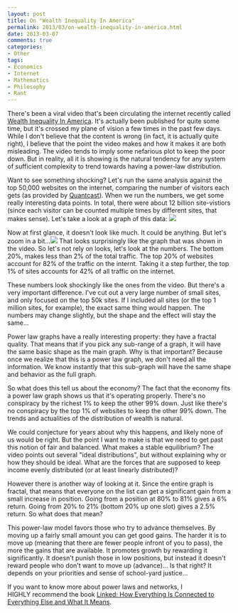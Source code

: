 ```yaml
---
layout: post
title: On "Wealth Inequality In America"
permalink: 2013/03/on-wealth-inequality-in-america.html
date: 2013-03-07
comments: true
categories:
- Other
tags:
- Economics
- Internet
- Mathematics
- Philosophy
- Rant
---
```


There's been a viral video that's been circulating the internet recently called [Wealth Inequality In America](https://www.youtube.com/watch?feature=player_embedded&v=QPKKQnijnsM). It's actually been published for quite some time, but it's crossed my plane of vision a few times in the past few days. While I don't believe that the content is wrong (in fact, it is actually quite right), I believe that the point the video makes and how it makes it are both misleading. The video tends to imply some nefarious plot to keep the poor down. But in reality, all it is showing is the natural tendency for any system of sufficient complexity to trend towards having a power-law distribution. 

<!--more-->

Want to see something shocking? Let's run the same analysis against the top 50,000 websites on the internet, comparing the number of visitors each gets (as provided by [Quantcast](http://www.quantcast.com/top-sites/US)). When we run the numbers, we get some really interesting data points. In total, there were about 12 billion site-vistiors (since each visitor can be counted multiple times by different sites, that makes sense). Let's take a look at a graph of this data:
[![](http://1.bp.blogspot.com/-bHzTtNi4o4g/UTiyYUF7kII/AAAAAAAAFNI/dm-XvMG6CFw/s320/websites_graph.png)](http://1.bp.blogspot.com/-bHzTtNi4o4g/UTiyYUF7kII/AAAAAAAAFNI/dm-XvMG6CFw/s1600/websites_graph.png)

Now at first glance, it doesn't look like much. It could be anything. But let's zoom in a bit...[![](http://3.bp.blogspot.com/-TyTlj_W5fMc/UTizzxagaGI/AAAAAAAAFNQ/q8x9bUP-__8/s320/websites_graph2.png)](http://3.bp.blogspot.com/-TyTlj_W5fMc/UTizzxagaGI/AAAAAAAAFNQ/q8x9bUP-__8/s1600/websites_graph2.png)
That looks surprisingly like the graph that was shown in the video. So let's not rely on looks, let's look at the numbers. The bottom 20%, makes less than 2% of the total traffic. The top 20% of websites account for 82% of the traffic on the internt. Taking it a step further, the top 1% of sites accounts for 42% of all traffic on the internet.

These numbers look shockingly like the ones from the video. But there's a very important difference. I've cut out a very large number of small sites, and only focused on the top 50k sites. If I included all sites (or the top 1 million sites, for example), the exact same thing would happen. The numbers may change slightly, but the shape and the effect will stay the same...

Power law graphs have a really interesting property: they have a fractal quality. That means that if you pick any sub-range of a graph, it will have the same basic shape as the main graph. Why is that important? Because once we realize that this is a power law graph, we don't need all the information. We know instantly that this sub-graph will have the same shape and behavior as the full graph.

So what does this tell us about the economy? The fact that the economy fits a power law graph shows us that it's operating properly. There's no conspiracy by the richest 1% to keep the other 99% down. Just like there's no conspiracy by the top 1% of websites to keep the other 99% down. The trends and actualities of the distribution of wealth is natural. 


We could conjecture for years about why this happens, and likely none of us would be right. But the point I want to make is that we need to get past this notion of fair and balanced. What makes a stable equilibrium? The video points out several "ideal distributions", but without explaining why or how they should be ideal. What are the forces that are supposed to keep income evenly distributed (or at least linearly distributed)? 


However there is another way of looking at it. Since the entire graph is fractal, that means that everyone on the list can get a significant gain from a small increase in position. Going from a position at 80% to 81% gives a 6% return. Going from 20% to 21% (bottom 20% up one slot) gives a 2.5% return. So what does that mean?

This power-law model favors those who try to advance themselves. By moving up a fairly small amount you can get good gains. The harder it is to move up (meaning that there are fewer people infront of you to pass), the more the gains that are available. It promotes growth by rewarding it significantly. It doesn't punish those in low positions, but instead it doesn't reward people who don't want to move up (advance)... Is that right? It depends on your priorities and sense of school-yard justice...

If you want to know more about power laws and networks, I HIGHLY recommend the book [Linked: How Everything Is Connected to Everything Else and What It Means](http://www.amazon.com/Linked-Everything-Connected-Else-Means/dp/0452284392).